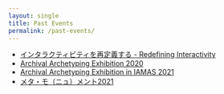 ```yaml
---
layout: single
title: Past Events
permalink: /past-events/
---
```


- [インタラクティビティを再定義する - Redefining Interactivity](/redefining-interactivity/)
- [Archival Archetyping Exhibition 2020](/exhibition-2020/)
- [Archival Archetyping Exhibition in IAMAS 2021](/iamas-2021/)
- [メタ・モ（ニュ）メント2021](/meta-mo-nu-ment-2021/)

